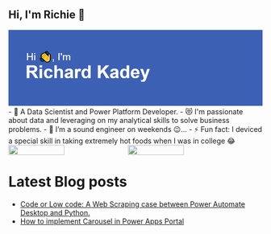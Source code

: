 ## Hi, I'm Richie 👋

<img src="https://github.com/rkadey/rkadey/blob/main/github.png">
<!-- Description -->
- 🥅 A Data Scientist and Power Platform Developer. 
- 😻 I'm passionate about data and leveraging on my analytical skills to solve business problems.
- 👯 I’m a sound engineer on weekends 😉...
- ⚡ Fun fact: I deviced a special skill in taking extremely hot foods when I was in college 😂
<!-- Tech Stack -->
<br>

<img align="left" width="47%" height="80%" src="https://github-readme-stats.vercel.app/api?username=rkadey&show_icons=true"/>
<img align="left" width="47%" height="50%" src="https://github-readme-stats.vercel.app/api/top-langs/?username=rkadey&layout=compact"/>

<br>

# Latest Blog posts
<!-- BLOG-POST-LIST:START -->
- [Code or Low code: A Web Scraping case between Power Automate Desktop and Python.](https://medium.com/@richardkadey/code-or-low-code-a-web-scraping-case-between-power-automate-desktop-and-python-bf46fba9e12b?source=rss-1cca604bdd8c------2)
- [How to implement Carousel in Power Apps Portal](https://medium.com/@richardkadey/how-to-implement-carousel-in-power-apps-portal-e2214b010395?source=rss-1cca604bdd8c------2)
<!-- BLOG-POST-LIST:END -->
